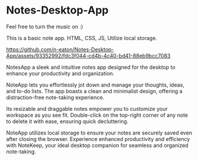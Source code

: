 # Notes-Desktop-App 

Feel free to turn the music on :)

This is a basic note app.  HTML, CSS, JS, Utilize local storage.


https://github.com/n-eaton/Notes-Desktop-App/assets/93352992/fdc3f044-cd4b-4c40-bd41-88eb9bcc7083

NotesApp a sleek and intuitive notes app designed for the desktop to enhance your productivity and organization. 


NoteApp lets you effortlessly jot down and manage your thoughts, ideas, and to-do lists. The app boasts a clean and minimalist design, offering a distraction-free note-taking experience. 

Its resizable and draggable notes empower you to customize your workspace as you see fit. Double-click on the top-right corner of any note to delete it with ease, ensuring quick decluttering. 

NoteApp utilizes local storage to ensure your notes are securely saved even after closing the browser. Experience enhanced productivity and efficiency with NoteKeep, your ideal desktop companion for seamless and organized note-taking.

